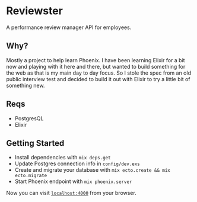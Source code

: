 # Reviewster

A performance review manager API for employees.

## Why?

Mostly a project to help learn Phoenix. I have been learning Elixir for a bit now and playing with it here and there, but wanted to build something for the web as that is my main day to day focus. So I stole the spec from an old public interview test and decided to build it out with Elixir to try a little bit of something new.

## Reqs

* PostgresQL
* Elixir

## Getting Started

* Install dependencies with `mix deps.get`
* Update Postgres connection info in `config/dev.exs`
* Create and migrate your database with `mix ecto.create && mix ecto.migrate`
* Start Phoenix endpoint with `mix phoenix.server`

Now you can visit [`localhost:4000`](http://localhost:4000) from your browser.
